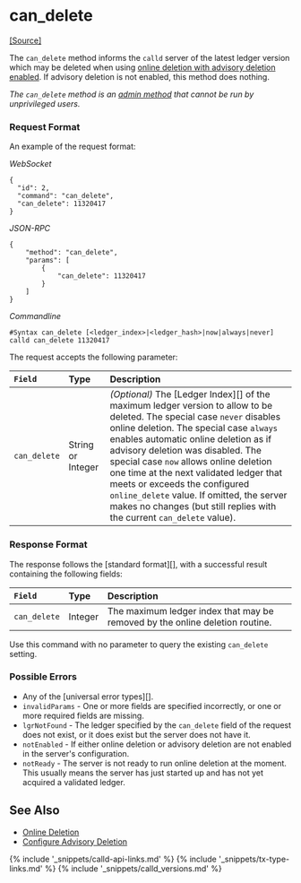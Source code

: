 # can_delete
[[Source]<br>](https://github.com/callchain/call-lib/blob/master/src/call/rpc/handlers/CanDelete.cpp "Source")

The `can_delete` method informs the `calld` server of the latest ledger version which may be deleted when using [online deletion with advisory deletion enabled](online-deletion.html#advisory-deletion). If advisory deletion is not enabled, this method does nothing.

_The `can_delete` method is an [admin method](admin-calld-methods.html) that cannot be run by unprivileged users._

### Request Format

An example of the request format:

<!-- MULTICODE_BLOCK_START -->

*WebSocket*

```
{
  "id": 2,
  "command": "can_delete",
  "can_delete": 11320417
}
```

*JSON-RPC*

```
{
    "method": "can_delete",
    "params": [
        {
            "can_delete": 11320417
        }
    ]
}
```

*Commandline*

```
#Syntax can_delete [<ledger_index>|<ledger_hash>|now|always|never]
calld can_delete 11320417
```

<!-- MULTICODE_BLOCK_END -->

The request accepts the following parameter:

| `Field`      | Type              | Description                               |
|:-------------|:------------------|:------------------------------------------|
| `can_delete` | String or Integer | _(Optional)_ The [Ledger Index][] of the maximum ledger version to allow to be deleted. The special case `never` disables online deletion. The special case `always` enables automatic online deletion as if advisory deletion was disabled. The special case `now` allows online deletion one time at the next validated ledger that meets or exceeds the configured `online_delete` value. If omitted, the server makes no changes (but still replies with the current `can_delete` value). |

### Response Format

The response follows the [standard format][], with a successful result containing the following fields:

| `Field`      | Type    | Description                                         |
|:-------------|:--------|:----------------------------------------------------|
| `can_delete` | Integer | The maximum ledger index that may be removed by the online deletion routine. |

Use this command with no parameter to query the existing `can_delete` setting.

### Possible Errors

- Any of the [universal error types][].
- `invalidParams` - One or more fields are specified incorrectly, or one or more required fields are missing.
- `lgrNotFound` - The ledger specified by the `can_delete` field of the request does not exist, or it does exist but the server does not have it.
- `notEnabled` - If either online deletion or advisory deletion are not enabled in the server's configuration.
- `notReady` - The server is not ready to run online deletion at the moment. This usually means the server has just started up and has not yet acquired a validated ledger.

## See Also

- [Online Deletion](online-deletion.html)
- [Configure Advisory Deletion](configure-advisory-deletion.html)

<!--{# common link defs #}-->
{% include '_snippets/calld-api-links.md' %}
{% include '_snippets/tx-type-links.md' %}
{% include '_snippets/calld_versions.md' %}
